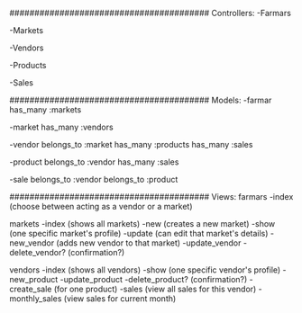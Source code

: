 ########################################
Controllers:
 -Farmars

 -Markets

 -Vendors


 -Products


 -Sales


########################################
Models:
 -farmar
  	has_many :markets

 -market
   	has_many :vendors

 -vendor
	  belongs_to :market
	  has_many :products
	  has_many :sales

 -product
  	belongs_to :vendor
 		has_many :sales
 
 -sale
  	belongs_to :vendor
  	belongs_to :product

########################################
Views:
 farmars <folder>
  -index 								(choose between acting as a vendor or a market)

 markets <folder>
 	-index 								(shows all markets)
 		-new 								(creates a new market)
 	-show 								(one specific market's profile)
	 	-update 						(can edit that market's details)
	 	-new_vendor					(adds new vendor to that market)
	 	-update_vendor
	 	-delete_vendor?			(confirmation?)

  vendors <folder>
   -index								(shows all vendors)
   -show 								(one specific vendor's profile)
	   -new_product
	   -update_product
	   -delete_product? 	(confirmation?)
	   -create_sale 			(for one product)
	   -sales 						(view all sales for this vendor)
	   -monthly_sales 		(view sales for current month)
